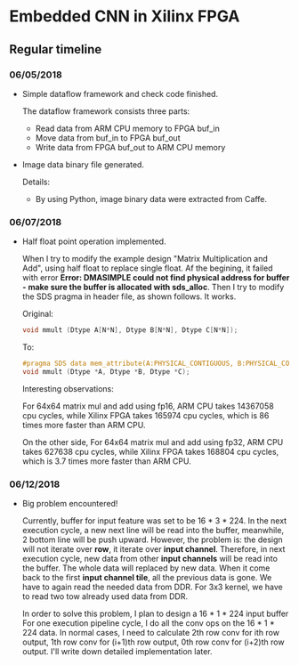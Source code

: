 # Embedded CNN in Xilinx FPGA

## Regular timeline

### 06/05/2018

- Simple dataflow framework and check code finished.

  The dataflow framework consists three parts: 

    * Read data from ARM CPU memory to FPGA buf_in
    * Move data from buf_in to FPGA buf_out
    * Write data from FPGA buf_out to ARM CPU memory

- Image data binary file generated.

  Details:
  
    * By using Python, image binary data were extracted from
    Caffe.

### 06/07/2018

- Half float point operation implemented.

  When I try to modify the example design "Matrix Multiplication and Add",
  using half float to replace single float. Af the begining, it failed with
  error **Error: DMASIMPLE could not find physical address for buffer - make
  sure the buffer is allocated with sds_alloc**. Then I try to modify the SDS
  pragma in header file, as shown follows. It works.

  Original: 

  ```c
  void mmult (Dtype A[N*N], Dtype B[N*N], Dtype C[N*N]);
  ```

  To: 

  ```c
  #pragma SDS data mem_attribute(A:PHYSICAL_CONTIGUOUS, B:PHYSICAL_CONTIGUOUS, C:PHYSICAL_CONTIGUOUS)
  void mmult (Dtype *A, Dtype *B, Dtype *C);
  ```

  Interesting observations:

    For 64x64 matrix mul and add using fp16, ARM CPU takes 14367058 cpu 
    cycles, while Xilinx FPGA takes 165974 cpu cycles, which is 86 times more faster than ARM CPU. 

    On the other side, For 64x64 matrix mul and add using fp32, ARM CPU takes 
    627638 cpu cycles, while Xilinx FPGA takes 168804 cpu cycles, which is 3.7 times more faster than ARM CPU.

### 06/12/2018

- Big problem encountered!

  Currently, buffer for input feature was set to be 16 * 3 * 224. In the next 
  execution cycle, a new next line will be read into the buffer, meanwhile, 2 
  bottom line will be push upward. However, the problem is: the design will 
  not iterate over **row**, it iterate over **input channel**. Therefore, in 
  next execution cycle, new data from other **input channels** will be read 
  into the buffer. The whole data will replaced by new data. When it come back
  to the first **input channel tile**, all the previous data is gone. We have 
  to again read the needed data from DDR. For 3x3 kernel, we have to read two 
  tow already used data from DDR.

  In order to solve this problem, I plan to design a 16 * 1 * 224 input buffer 
  For one execution pipeline cycle, I do all the conv ops on the 16 * 1 * 224 
  data. In normal cases, I need to calculate 2th row conv for ith row output, 
  1th row conv for (i+1)th row output, 0th row conv for (i+2)th row output. 
  I'll write down detailed implementation later.